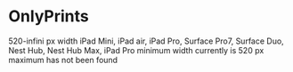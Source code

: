 # OnlyPrints
520-infini px width
iPad Mini, iPad air, iPad Pro, Surface Pro7, Surface Duo, Nest Hub, Nest Hub Max, iPad Pro
minimum width currently is 520 px maximum has not been found
